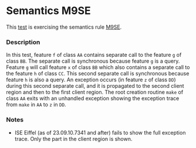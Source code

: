 # Semantics M9SE

This [test](.) is exercising the semantics rule [M9SE](../Readme.md).

### Description

In this test, feature `f` of class `AA` contains separate call to the feature `g` of class `BB`. The separate call is synchronous because feature `g` is a query. Feature `g` will call feature `x` of class `BB` which also contains a separate call to the feature `h` of class `CC`. This second separate call is synchronous because feature `h` is also a query. An exception occurs (in feature `z` of class `DD`) during this second separate call, and it is propagated to the second client region and then to the first client region. The root creation routine `make` of class `AA` exits with an unhandled exception showing the exception trace from `make` in `AA` to `z` in `DD`.

### Notes

* ISE Eiffel (as of 23.09.10.7341 and after) fails to show the full exception trace. Only the part in the client region is shown.
